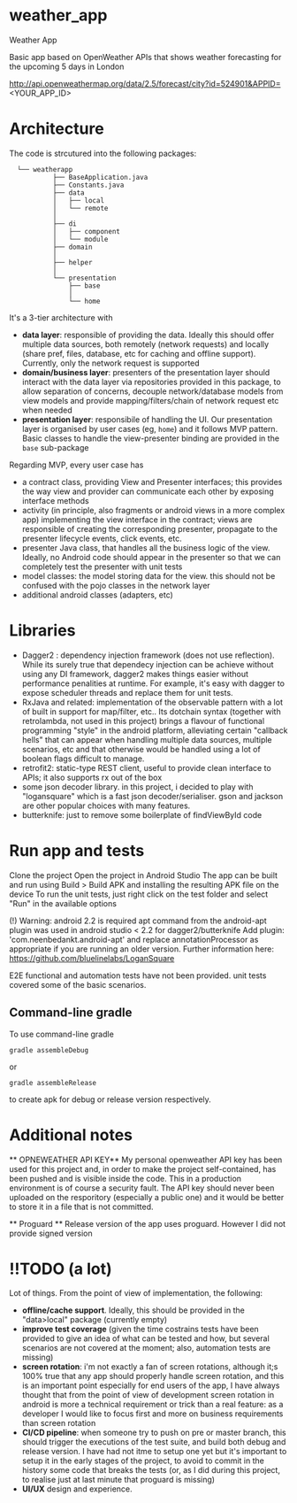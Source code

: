 # weather_app
Weather App

Basic app based on OpenWeather APIs that shows weather forecasting for the upcoming 5 days in London

http://api.openweathermap.org/data/2.5/forecast/city?id=524901&APPID=<YOUR_APP_ID>

# Architecture

The code is strcutured into the following packages:
```
  └── weatherapp
           ├── BaseApplication.java
           ├── Constants.java
           ├── data
           │   ├── local
           │   └── remote
           │   
           ├── di
           │   ├── component
           │   └── module
           ├── domain
           │   
           ├── helper
           │   
           └── presentation
               ├── base
               │   
               └── home
```

It's a 3-tier architecture with
* **data layer**: responsible of providing the data. Ideally this should offer multiple data sources, both remotely (network requests) and locally (share pref, files, database, etc for caching and offline support). Currently, only the network request is supported
* **domain/business layer**: presenters of the presentation layer should interact with the data layer via repositories provided in this package, to allow separation of concerns, decouple network/database models from view models and provide mapping/filters/chain of network request etc when needed
* **presentation layer**: responsibile of handling the UI. Our presentation layer is organised by user cases (eg, `home`) and it follows MVP pattern. Basic classes to handle the view-presenter binding are provided in the `base` sub-package

Regarding MVP, every user case has
* a contract class, providing View and Presenter interfaces; this provides the way view and provider can communicate each other by exposing interface methods
* activity (in principle, also fragments or android views in a more complex app) implementing the view interface in the contract; views are responsible of creating the corresponding presenter, propagate to the presenter lifecycle events, click events, etc. 
* presenter Java class, that handles all the business logic of the view. Ideally, no Android code should appear in the presenter so that we can completely test the presenter with unit tests 
* model classes: the model storing data for the view. this should not be confused with the pojo classes in the network layer
* additional android classes (adapters, etc)

# Libraries

* Dagger2 : dependency injection framework (does not use reflection). While its surely true that dependecy injection can be achieve without using any DI framework, dagger2 makes things easier without performance penalities at runtime. For example, it's easy with dagger to expose scheduler threads and replace them for unit tests. 
* RxJava and related: implementation of the observable pattern with a lot of built in support for map/filter, etc.. Its dotchain syntax (together with retrolambda, not used in this project) brings a flavour of functional programming "style" in the android platform, alleviating certain "callback hells" that can appear when handling multiple data sources, multiple scenarios, etc and that otherwise would be handled using a lot of boolean flags difficult to manage. 
* retrofit2: static-type REST client, useful to provide clean interface to APIs; it also supports rx out of the box
* some json decoder library. in this project, i decided to play with "logansquare" which is a fast json decoder/serialiser. gson and jackson are other popular choices with many features. 
* butterknife: just to remove some boilerplate of findViewById code


# Run app and tests

Clone the project
Open the project in Android Studio
The app can be built and run using Build > Build APK and installing the resulting APK file on the device
To run the unit tests, just right click on the test folder and select "Run" in the available options

(!) Warning: android 2.2 is required
apt command  from the android-apt plugin was used in android studio < 2.2 for dagger2/butterknife
Add plugin: 'com.neenbedankt.android-apt' and replace annotationProcessor as appropriate if you are running an older version.
Further information here: https://github.com/bluelinelabs/LoganSquare

E2E functional and automation tests have not been provided. unit tests covered some of the basic scenarios. 

## Command-line gradle

To use command-line gradle 
```
gradle assembleDebug
```
or
```
gradle assembleRelease
```

to create apk for debug or release version respectively. 

# Additional notes

** OPNEWEATHER API KEY**
My personal openweather API key has been used for this project and, in order to make the project self-contained, has been pushed and is visible inside the code. This in a production environment is of course a security fault. The API key should never been uploaded on the resporitory (especially a public one) and it would be better to store it in a file that is not committed. 

** Proguard **
Release version of the app uses proguard. However I did not provide signed version

# !!TODO (a lot)

Lot of things. From the point of view of implementation, the following:
* **offline/cache support**. Ideally, this should be provided in the "data>local" package (currently empty)
* **improve test coverage** (given the time costrains tests have been provided to give an idea of what can be tested and how, but several scenarios are not covered at the moment; also, automation tests are missing)
* **screen rotation**: i'm not exactly a fan of screen rotations, although it;s 100% true that any app should properly handle screen rotation, and this is an important point especially for end users of the app, I have always thought that from the point of view of development screen rotation in android is more a technical requirement or trick than a real feature: as a developer I would like to focus first and more on business requirements than screen rotation
* **CI/CD pipeline**: when someone try to push on pre or master branch, this should trigger the executions of the test suite, and build both debug and release version. I have had not itme to setup one yet but it's important to setup it in the early stages of the project, to avoid to commit in the history some code that breaks the tests (or, as I did during this project, to realise just at last minute that proguard is missing) 
* **UI/UX** design and experience.



